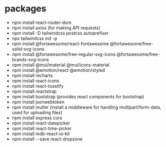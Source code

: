 # packages

- npm install react-router-dom
- npm install axios (for making API requests)
- npm install -D tailwindcss postcss autoprefixer
- npx tailwindcss init -p
- npm install @fortawesome/react-fontawesome @fortawesome/free-solid-svg-icons
- npm install @fortawesome/free-regular-svg-icons @fortawesome/free-brands-svg-icons
- npm install @mui/material @mui/icons-material
- npm install @emotion/react @emotion/styled
- npm install recharts
- npm install react-icons
- npm install react-toastify
- npm install reactstrap
- npm install bootstrap (provides react components for bootstrap)
- npm install jsonwebtoken
- npm install multer (install a middleware for handling multipart/form-data, used for uploading files)
- npm install express cors
- npm install react-datepicker
- npm install react-time-picker
- npm install mdb-react-ui-kit
- npm install --save react-dropzone